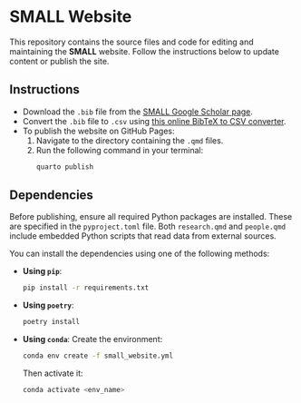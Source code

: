 # SMALL Website

This repository contains the source files and code for editing and maintaining the **SMALL** website. Follow the instructions below to update content or publish the site.

## Instructions

- Download the `.bib` file from the [SMALL Google Scholar page](https://scholar.google.com/citations?user=MGrbI2UAAAAJ&hl=pt-BR).
- Convert the `.bib` file to `.csv` using [this online BibTeX to CSV converter](https://www.bibtex.com/c/bibtex-to-csv-converter/).
- To publish the website on GitHub Pages:
  1. Navigate to the directory containing the `.qmd` files.
  2. Run the following command in your terminal:
     ```bash
     quarto publish
     ```

## Dependencies

Before publishing, ensure all required Python packages are installed. These are specified in the `pyproject.toml` file. Both `research.qmd` and `people.qmd` include embedded Python scripts that read data from external sources.

You can install the dependencies using one of the following methods:
- **Using `pip`**:
  ```bash
  pip install -r requirements.txt
  ```
- **Using `poetry`**:
  ```bash
  poetry install
  ```
- **Using `conda`**:
  Create the environment:
  ```bash
  conda env create -f small_website.yml
  ```
  Then activate it:
  ```bash
  conda activate <env_name>
  ```
